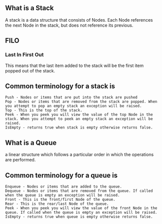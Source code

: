 ## What is a Stack
A stack is a data structure that consists of Nodes. Each Node references the next Node in the stack, but does not reference its previous.

## FILO
### Last In First Out
This means that the last item added to the stack will be the first item popped out of the stack.

## Common terminology for a stack is
```
Push - Nodes or items that are put into the stack are pushed
Pop - Nodes or items that are removed from the stack are popped. When you attempt to pop an empty stack an exception will be raised.
Top - This is the top of the stack.
Peek - When you peek you will view the value of the top Node in the stack. When you attempt to peek an empty stack an exception will be raised.
IsEmpty - returns true when stack is empty otherwise returns false.

```
## What is a Queue
a linear structure which follows a particular order in which the operations are performed.
## Common terminology for a queue is
```
Enqueue - Nodes or items that are added to the queue.
Dequeue - Nodes or items that are removed from the queue. If called when the queue is empty an exception will be raised.
Front - This is the front/first Node of the queue.
Rear - This is the rear/last Node of the queue.
Peek - When you peek you will view the value of the front Node in the queue. If called when the queue is empty an exception will be raised.
IsEmpty - returns true when queue is empty otherwise returns false.
```
